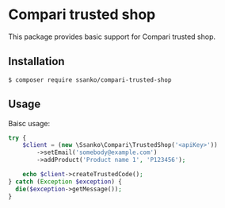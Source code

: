 # Compari trusted shop
This package provides basic support for Compari trusted shop.

## Installation

```shell
$ composer require ssanko/compari-trusted-shop
```

## Usage
Baisc usage:

```php
try {
    $client = (new \Ssanko\Compari\TrustedShop('<apiKey>'))
        ->setEmail('somebody@example.com')
        ->addProduct('Product name 1', 'P123456');

    echo $client->createTrustedCode();
} catch (Exception $exception) {
  die($exception->getMessage());
}
```
